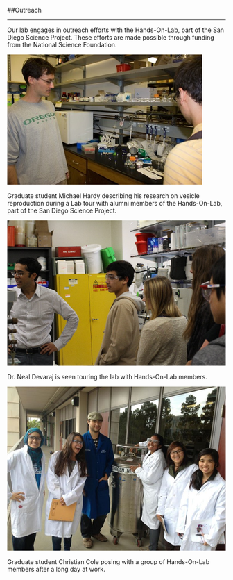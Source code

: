 ##Outreach
_______________

Our lab engages in outreach efforts with the Hands-On-Lab, part of the San Diego Science Project. These efforts are made possible through funding from the National Science Foundation.

![Introduction](images/introduction.jpg)

Graduate student Michael Hardy describing his research on vesicle reproduction during a Lab tour with alumni members of the Hands-On-Lab, part of the San Diego Science Project.

![Communications](images/communications.jpg)

Dr. Neal Devaraj is seen touring the lab with Hands-On-Lab members.

![SDSP](images/SDSP.jpg)

Graduate student Christian Cole posing with a group of Hands-On-Lab members after a long day at work.

